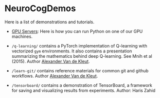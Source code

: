 # NeuroCogDemos

Here is a list of demonstrations and tutorials.

- [GPU Servers](gpu_servers.md): Here is how you can run Python on one of our GPU machines.
- `/q-learning/` contains a PyTorch implementation of Q-learning with vectorized `gym` environments. It also contains a presentation summarizing the mathematics behind deep Q-learning. See Mnih et al (2015). Author <a href=github.com/avandekleut>Alexander Van de Kleut</a>.

- `/learn-git/` contains reference materials for common git and github workflows. Author <a href=github.com/avandekleut>Alexander Van de Kleut</a>.

- `/tensorboard/` contains a demonstration of TensorBoard, a framework for saving and visualizing results from experiments. Author: Haris Zahid
